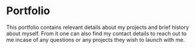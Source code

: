 # Portfolio
This portfolio contains relevant details about my projects and brief history about myself. From it one can also find my contact details to reach out to me incase of any questions or any projects they wish to launch with me. 
